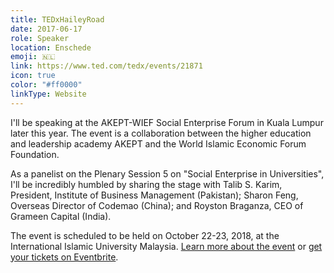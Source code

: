 ```yaml
---
title: TEDxHaileyRoad
date: 2017-06-17
role: Speaker
location: Enschede
emoji: 🇳🇱
link: https://www.ted.com/tedx/events/21871
icon: true
color: "#ff0000"
linkType: Website
---
```


I'll be speaking at the AKEPT-WIEF Social Enterprise Forum in Kuala Lumpur later this year. The event is a collaboration between the higher education and leadership academy AKEPT and the World Islamic Economic Forum Foundation.

<!--more-->

As a panelist on the Plenary Session 5 on "Social Enterprise in Universities", I'll be incredibly humbled by sharing the stage with Talib S. Karim, President, Institute of Business Management (Pakistan); Sharon Feng, Overseas Director of Codemao (China); and Royston Braganza, CEO of Grameen Capital (India).

The event is scheduled to be held on October 22-23, 2018, at the International Islamic University Malaysia. [Learn more about the event](https://wief.org/wet_event/akept-wief-social-enterprise-forum/) or [get your tickets on Eventbrite](https://www.eventbrite.com/e/akept-wief-social-enterprise-forum-tickets-43152504302).